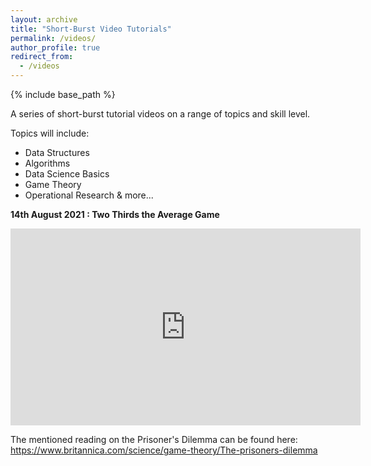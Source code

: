 ```yaml
---
layout: archive
title: "Short-Burst Video Tutorials"
permalink: /videos/
author_profile: true
redirect_from:
  - /videos
---
```


{% include base_path %}


A series of short-burst tutorial videos on a range of topics and skill level.

Topics will include:
* Data Structures
* Algorithms
* Data Science Basics
* Game Theory
* Operational Research
& more... 


**14th August 2021 : Two Thirds the Average Game**

<iframe width="560" height="315" src="https://www.youtube.com/embed/98H1nCBgO9k" title="YouTube video player" frameborder="0" allow="accelerometer; autoplay; clipboard-write; encrypted-media; gyroscope; picture-in-picture" allowfullscreen></iframe>

The mentioned reading on the Prisoner's Dilemma can be found here: https://www.britannica.com/science/game-theory/The-prisoners-dilemma 
